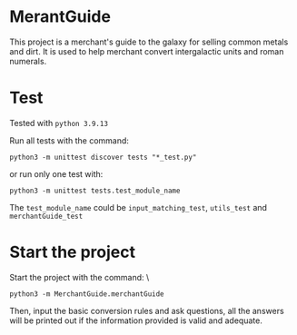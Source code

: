 # MerantGuide
This project is a merchant's guide to the galaxy for selling common metals and dirt. It is used to help merchant convert intergalactic units and roman numerals.

# Test
Tested with ```python 3.9.13```

Run all tests with the command: 
```
python3 -m unittest discover tests "*_test.py"
```
or run only one test with: 
```
python3 -m unittest tests.test_module_name
``` 
The ```test_module_name``` could be ```input_matching_test```, ```utils_test``` and ```merchantGuide_test```

# Start the project
Start the project with the command: \
```
python3 -m MerchantGuide.merchantGuide
```
Then, input the basic conversion rules and ask questions, all the answers will be printed out if the information provided is valid and adequate.
